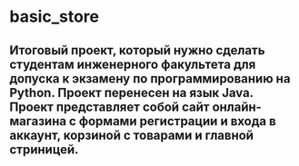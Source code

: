 # basic_store
## Итоговый проект, который нужно сделать студентам инженерного факультета для допуска к экзамену по программированию на Python. Проект перенесен на язык Java. Проект представляет собой сайт онлайн-магазина с формами регистрации и входа в аккаунт, корзиной с товарами и главной  стриницей.
